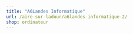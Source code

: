```yaml
---
title: "A6Landes Informatique"
url: /aire-sur-ladour/a6landes-informatique-2/
shop: ordinateur
---
```

